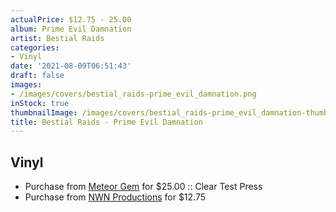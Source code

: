 ```yaml
---
actualPrice: $12.75 - 25.00
album: Prime Evil Damnation
artist: Bestial Raids
categories:
- Vinyl
date: '2021-08-09T06:51:43'
draft: false
images:
- /images/covers/bestial_raids-prime_evil_damnation.png
inStock: true
thumbnailImage: /images/covers/bestial_raids-prime_evil_damnation-thumb.png
title: Bestial Raids - Prime Evil Damnation
---
```


## Vinyl
* Purchase from [Meteor Gem](https://meteor-gem.com/products/bestial-raids-prime-evil-damnation) for $25.00 :: Clear Test Press
* Purchase from [NWN Productions](http://shop.nwnprod.com/index.php?route=product/product&path=75&product_id=7229&sort=pd.name&order=ASC) for $12.75
